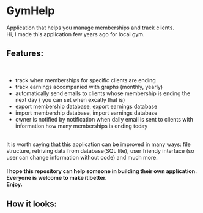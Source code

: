 # GymHelp
Application that helps you manage memberships and track clients.<br>
Hi, I made this application few years ago for local gym.
<h2>Features:</h2><br>
<ul>
  <li> track when memberships for specific clients are ending</li>
  <li> track earnings accompanied with graphs (monthly, yearly)</li>
  <li> automatically send emails to clients whose membership is ending the next day ( you can set when excatly that is)</li>
  <li> export membership database, export earnings database</li>
  <li> import membership database, import earnings database</li>
  <li> owner is notified by notification when daily email is sent to clients with information how many memberships is ending today</li>
</ul>
<br>
It is worth saying that this application can be improved in many ways: file structure, retriving data from database(SQL lite), user friendy interface (so user can change
information without code) and much more.
<h4>I hope this repository can help someone in building their own application. Everyone is welcome to make it better.<br> Enjoy.</h4>
<h2>How it looks:</h2>
